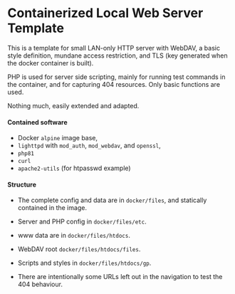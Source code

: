 
# Containerized Local Web Server Template

This is a template for small LAN-only HTTP server
with WebDAV, a basic style definition, mundane
access restriction, and TLS (key generated when
the docker container is built).

PHP is used for server side scripting, mainly
for running test commands in the container, and
for capturing 404 resources. Only basic functions
are used.

Nothing much, easily extended and adapted.

#### Contained software

  - Docker `alpine` image base,
  - `lighttpd` with `mod_auth`, `mod_webdav`, and `openssl`,
  - `php81`
  - `curl`
  - `apache2-utils` (for htpasswd example)

#### Structure

  - The complete config and data are in `docker/files`, and
    statically contained in the image.

  - Server and PHP config in `docker/files/etc`.

  - www data are in `docker/files/htdocs`.

  - WebDAV root `docker/files/htdocs/files`.

  - Scripts and styles in `docker/files/htdocs/gp`.

  - There are intentionally some URLs left out in the
    navigation to test the 404 behaviour.
